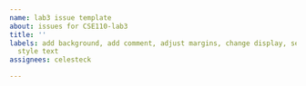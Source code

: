```yaml
---
name: lab3 issue template
about: issues for CSE110-lab3
title: ''
labels: add background, add comment, adjust margins, change display, select font,
  style text
assignees: celesteck

---
```



